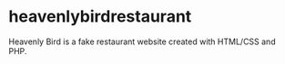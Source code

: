 # heavenlybirdrestaurant

Heavenly Bird is a fake restaurant website created with HTML/CSS and PHP. 
